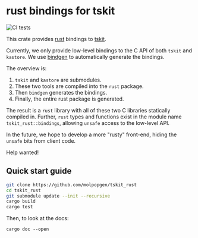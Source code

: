 # rust bindings for tskit

![CI tests](https://github.com/molpopgen/tskit_rust/workflows/CI/badge.svg)

This crate provides [rust](https://www.rust-lang.org/) bindings to [tskit](https://github.com/tskit-dev/tskit).

Currently, we only provide low-level bindings to the C API of both `tskit` and `kastore`.
We use [bindgen](https://docs.rs/bindgen) to automatically generate the bindings.

The overview is:

1. `tskit` and `kastore` are submodules.
2. These two tools are compiled into the `rust` package.
3. Then `bindgen` generates the bindings.
4. Finally, the entire rust package is generated.

The result is a `rust` library with all of these two C libraries statically compiled in.
Further, `rust` types and functions exist in the module name `tskit_rust::bindings`, allowing `unsafe` access to the low-level API.

In the future, we hope to develop a more "rusty" front-end, hiding the `unsafe` bits from client code.

Help wanted!

## Quick start guide

```sh
git clone https://github.com/molpopgen/tskit_rust
cd tskit_rust
git submodule update --init --recursive
cargo build
cargo test
```

Then, to look at the docs:

```
cargo doc --open
```
